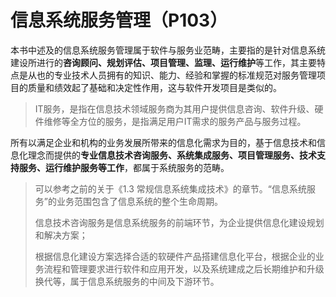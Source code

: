 # 信息系统服务管理（P103）

本书中述及的信息系统服务管理属于软件与服务业范畴，主要指的是针对信息系统建设所进行的**咨询顾问、规划评估、项目管理、监理、运行维护**等工作，其主要特点是从也的专业技术人员拥有的知识、能力、经验和掌握的标准规范对服务管理项目的质量和绩效起了基础和决定性作用，这与软件开发项目是类似的。

> IT服务，是指在信息技术领域服务商为其用户提供信息咨询、软件升级、硬件维修等全方位的服务，是指满足用户IT需求的服务产品与服务过程。

所有以满足企业和机构的业务发展所带来的信息化需求为目的，基于信息技术和信息化理念而提供的**专业信息技术咨询服务、系统集成服务、项目管理服务、技术支持服务、运行维护服务等工作**，都属于系统服务的范畴。

>可以参考之前的关于《1.3 常规信息系统集成技术》的章节。“信息系统服务”的业务范围包含了信息系统的整个生命周期。
>
>信息技术咨询服务是信息系统服务的前端环节，为企业提供信息化建设规划和解决方案；
>
>根据信息化建设方案选择合适的软硬件产品搭建信息化平台，根据企业的业务流程和管理要求进行软件和应用开发，以及系统建成之后长期维护和升级换代等，属于信息系统服务的中间及下游环节。



